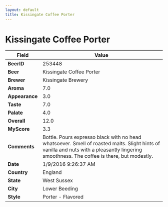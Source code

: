 ```yaml
---
layout: default
title: Kissingate Coffee Porter
---
```


# Kissingate Coffee Porter

| Field         | Value     |
|---------------|-----------|
| **BeerID** | 253448 |
| **Beer** | Kissingate Coffee Porter |
| **Brewer** | Kissingate Brewery |
| **Aroma** | 7.0 |
| **Appearance** | 3.0 |
| **Taste** | 7.0 |
| **Palate** | 4.0 |
| **Overall** | 12.0 |
| **MyScore** | 3.3 |
| **Comments** | Bottle. Pours expresso black with no head whatsoever. Smell of roasted malts. Slight hints of vanilla and nuts with a pleasantly lingering smoothness. The coffee is there, but modestly. |
| **Date** | 1/9/2016 9:26:37 AM |
| **Country** | England |
| **State** | West Sussex |
| **City** | Lower Beeding |
| **Style** | Porter - Flavored |
